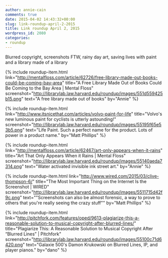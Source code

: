 ```yaml
---
author: annie-cain
comments: true
date: 2015-04-02 14:43:32+00:00
slug: link-roundup-april-2-2015
title: Link roundup April 2, 2015
wordpress_id: 2080
categories:
- roundup
---
```


Blurred copyright, screenshots FTW, rainy day art, saving lives with paint and a library made of a library

{% include roundup-item.html
  link="http://mentalfloss.com/article/62726/free-library-made-out-books-could-be-coming-bay-area"
  title="A Free Library Made Out of Books Could Be Coming to the Bay Area | Mental Floss"
  screenshot="http://librarylab.law.harvard.edu/roundup/images/551d559425b15.png"
  text="A free library made out of books"
  by="Annie"
%}

{% include roundup-item.html
  link="http://www.itsnicethat.com/articles/volvo-paint-for-life"
  title="Volvo's new luminous paint for cyclists is utterly astounding!"
  screenshot="http://librarylab.law.harvard.edu/roundup/images/55195f65e53b5.png"
  text="Life Paint. Such a perfect name for the product. Lots of power in a product name."
  by="Matt Phillips"
%}

{% include roundup-item.html
  link="http://mentalfloss.com/article/62467/art-only-appears-when-it-rains"
  title="Art That Only Appears When it Rains | Mental Floss"
  screenshot="http://librarylab.law.harvard.edu/roundup/images/55140aeda7314.png"
  text="Water activated invisible ink street art."
  by="Annie"
%}

{% include roundup-item.html
  link="http://www.wired.com/2015/03/clive-thompson-6/"
  title="The Most Important Thing on the Internet Is the Screenshot | WIRED"
  screenshot="http://librarylab.law.harvard.edu/roundup/images/5511715d42f9c.png"
  text="\"Screenshots can also be almost forensic, a way to prove to others that you're really seeing the crazy stuff\""
  by="Matt Phillips"
%}

{% include roundup-item.html
  link="http://pitchfork.com/features/oped/9613-plagiarize-this-a-reasonable-solution-to-musical-copyright-after-blurred-lines/"
  title="Plagiarize This: A Reasonable Solution to Musical Copyright After “Blurred Lines” | Pitchfork"
  screenshot="http://librarylab.law.harvard.edu/roundup/images/55100c71d6420.png"
  text="Galaxie 500's Damon Krukowski on Blurred Lines, IP, and player pianos."
  by="dano"
%}

